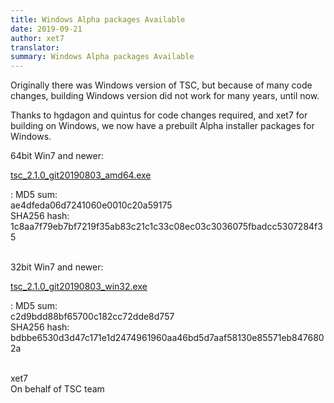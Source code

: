```yaml
---
title: Windows Alpha packages Available
date: 2019-09-21
author: xet7
translator:
summary: Windows Alpha packages Available
---
```


Originally there was Windows version of TSC, but because of many code changes,
building Windows version did not work for many years, until now.

Thanks to hgdagon and quintus for code changes required, and xet7 for building
on Windows, we now have a prebuilt Alpha installer packages for Windows. 

64bit Win7 and newer:

[tsc_2.1.0_git20190803_amd64.exe](https://ftp.secretchronicles.org/alpha/tsc_2.1.0_git20190803_amd64.exe)

: MD5 sum:<br>ae4dfeda06d7241060e0010c20a59175<br>
  SHA256 hash:<br>1c8aa7f79eb7bf7219f35ab83c21c1c33c08ec03c3036075fbadcc5307284f35<br>
<br>

32bit Win7 and newer:

[tsc_2.1.0_git20190803_win32.exe](https://ftp.secretchronicles.org/alpha/tsc_2.1.0_git20190803_win32.exe)

: MD5 sum:<br>c2d9bdd88bf65700c182cc72dde8d757<br>
  SHA256 hash:<br>bdbbe6530d3d47c171e1d2474961960aa46bd5d7aaf58130e85571eb8476802a<br>
<br>

xet7<br />
On behalf of TSC team